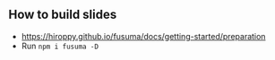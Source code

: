

## How to build slides

- https://hiroppy.github.io/fusuma/docs/getting-started/preparation
- Run `npm i fusuma -D` 